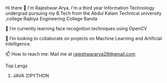 Hi there 👋
I'm Rajeshwar Arya. I'm a third year Information Technology undergrad pursuing my B.Tech from the Abdul Kalam Technical university ,college Rajkiya Engineering College Banda


🌱 I’m currently learning face recognition techniques using OpenCV

👯 I’m looking to collaborate on projects on Machine Learning and Artificial intelligence.

📫 How to reach me:
Mail me at rajeshwararya29@gmail.com

Top Langs
1) JAVA
2)PYTHON

